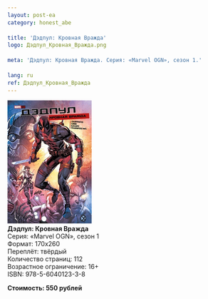 ```yaml
---
layout: post-ea
category: honest_abe

title: 'Дэдпул: Кровная Вражда'
logo: Дэдпул_Кровная_Вражда.png

meta: 'Дэдпул: Кровная Вражда. Серия: «Marvel OGN», сезон 1.'

lang: ru
ref: Дэдпул_Кровная_Вражда
---
```


<a data-fancybox="gallery" href="/img/honest_abe/Дэдпул_Кровная_Вражда.png"><img src="/img/honest_abe/Дэдпул_Кровная_Вражда.png" alt=""></a>  
**Дэдпул: Кровная Вражда**  
Серия: «Marvel OGN», сезон 1  
Формат: 170х260  
Переплёт: твёрдый  
Количество страниц: 112  
Возрастное ограничение: 16+  
ISBN: 978-5-6040123-3-8

**Стоимость: 550 рублей**
